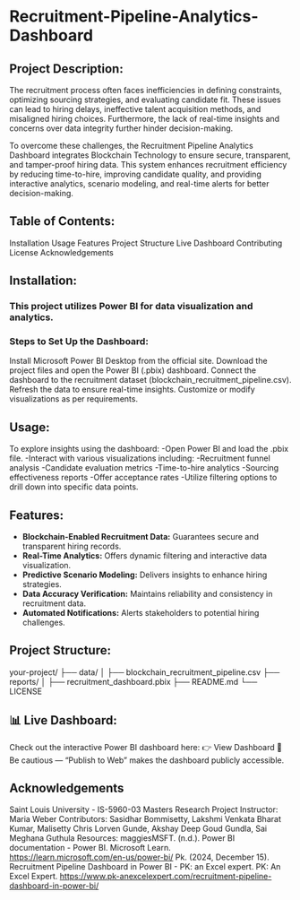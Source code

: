 # Recruitment-Pipeline-Analytics-Dashboard
## Project Description:
The recruitment process often faces inefficiencies in defining constraints, optimizing sourcing strategies, and evaluating candidate fit. These issues can lead to hiring delays, ineffective talent acquisition methods, and misaligned hiring choices. Furthermore, the lack of real-time insights and concerns over data integrity further hinder decision-making.

To overcome these challenges, the Recruitment Pipeline Analytics Dashboard integrates Blockchain Technology to ensure secure, transparent, and tamper-proof hiring data. This system enhances recruitment efficiency by reducing time-to-hire, improving candidate quality, and providing interactive analytics, scenario modeling, and real-time alerts for better decision-making.

## Table of Contents:
Installation
Usage
Features
Project Structure
Live Dashboard
Contributing
License
Acknowledgements

## Installation:
### This project utilizes Power BI for data visualization and analytics.
### Steps to Set Up the Dashboard:
Install Microsoft Power BI Desktop from the official site.
Download the project files and open the Power BI (.pbix) dashboard.
Connect the dashboard to the recruitment dataset (blockchain_recruitment_pipeline.csv).
Refresh the data to ensure real-time insights.
Customize or modify visualizations as per requirements.

## Usage:
To explore insights using the dashboard:
-Open Power BI and load the .pbix file.
-Interact with various visualizations including:
-Recruitment funnel analysis
-Candidate evaluation metrics
-Time-to-hire analytics
-Sourcing effectiveness reports
-Offer acceptance rates
-Utilize filtering options to drill down into specific data points.
## Features:
- **Blockchain-Enabled Recruitment Data:** Guarantees secure and transparent hiring records.  
- **Real-Time Analytics:** Offers dynamic filtering and interactive data visualization.  
- **Predictive Scenario Modeling:** Delivers insights to enhance hiring strategies.  
- **Data Accuracy Verification:** Maintains reliability and consistency in recruitment data.  
- **Automated Notifications:** Alerts stakeholders to potential hiring challenges.
## Project Structure:
your-project/
├── data/
│   ├── blockchain_recruitment_pipeline.csv
├── reports/
│   ├── recruitment_dashboard.pbix
├── README.md
└── LICENSE

## 📊 Live Dashboard:
Check out the interactive Power BI dashboard here:
👉 View Dashboard
🔐 Be cautious — “Publish to Web” makes the dashboard publicly accessible.

## Acknowledgements

Saint Louis University - IS-5960-03 Masters Research Project
Instructor: Maria Weber
Contributors: Sasidhar Bommisetty, Lakshmi Venkata Bharat Kumar, Malisetty Chris Lorven Gunde, Akshay Deep Goud Gundla, Sai Meghana Guthula
Resources: 
maggiesMSFT. (n.d.). Power BI documentation - Power BI. Microsoft Learn.  
https://learn.microsoft.com/en-us/power-bi/
Pk. (2024, December 15). Recruitment Pipeline Dashboard in Power BI - PK: an Excel expert. 
PK: An Excel Expert. 
https://www.pk-anexcelexpert.com/recruitment-pipeline-dashboard-in-power-bi/

